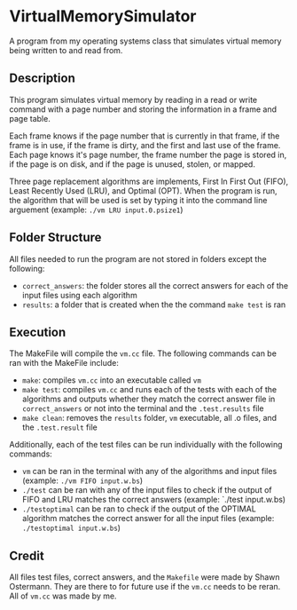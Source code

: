 # VirtualMemorySimulator

A program from my operating systems class that simulates virtual memory being written to and read from.

## Description

This program simulates virtual memory by reading in a read or write command with a page number and storing the information in a frame and page table.

Each frame knows if the page number that is currently in that frame, if the frame is in use, if the frame is dirty, and the first and last use of the frame. Each page knows it's page number, the frame number the page is stored in, if the page is on disk, and if the page is unused, stolen, or mapped.

Three page replacement algorithms are implements, First In First Out (FIFO), Least Recently Used (LRU), and Optimal (OPT). When the program is run, the algorithm that will be used is set by typing it into the command line arguement (example: `./vm LRU input.0.psize1`)

## Folder Structure

All files needed to run the program are not stored in folders except the following:

- `correct_answers`: the folder stores all the correct answers for each of the input files using each algorithm
- `results`: a folder that is created when the the command `make test` is ran

## Execution

The MakeFile will compile the `vm.cc` file. The following commands can be ran with the MakeFile include:

- `make`: compiles `vm.cc` into an executable called `vm`
- `make test`: compiles `vm.cc` and runs each of the tests with each of the algorithms and outputs whether they match the correct answer file in `correct_answers` or not into the terminal and the `.test.results` file
- `make clean`: removes the `results` folder, `vm` executable, all .o files, and the `.test.result` file

Additionally, each of the test files can be run individually with the following commands:

- `vm` can be ran in the terminal with any of the algorithms and input files (example: `./vm FIFO input.w.bs`) 
- `./test` can be ran with any of the input files to check if the output of FIFO and LRU matches the correct answers (example: `./test input.w.bs)
- `./testoptimal` can be ran to check if the output of the OPTIMAL algorithm matches the correct answer for all the input files (example: `./testoptimal input.w.bs`)

## Credit

All files test files, correct answers, and the `Makefile` were made by Shawn Ostermann. They are there to for future use if the `vm.cc` needs to be reran. All of `vm.cc` was made by me.